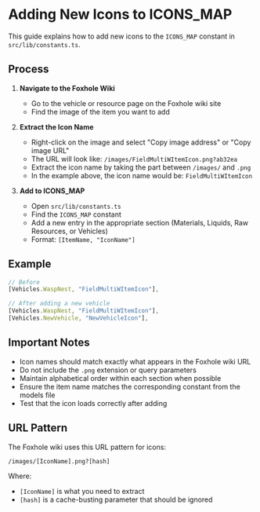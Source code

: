 # Adding New Icons to ICONS_MAP

This guide explains how to add new icons to the `ICONS_MAP` constant in `src/lib/constants.ts`.

## Process

1. **Navigate to the Foxhole Wiki**
   - Go to the vehicle or resource page on the Foxhole wiki site
   - Find the image of the item you want to add

2. **Extract the Icon Name**
   - Right-click on the image and select "Copy image address" or "Copy image URL"
   - The URL will look like: `/images/FieldMultiWItemIcon.png?ab32ea`
   - Extract the icon name by taking the part between `/images/` and `.png`
   - In the example above, the icon name would be: `FieldMultiWItemIcon`

3. **Add to ICONS_MAP**
   - Open `src/lib/constants.ts`
   - Find the `ICONS_MAP` constant
   - Add a new entry in the appropriate section (Materials, Liquids, Raw Resources, or Vehicles)
   - Format: `[ItemName, "IconName"]`

## Example

```typescript
// Before
[Vehicles.WaspNest, "FieldMultiWItemIcon"],

// After adding a new vehicle
[Vehicles.WaspNest, "FieldMultiWItemIcon"],
[Vehicles.NewVehicle, "NewVehicleIcon"],
```

## Important Notes

- Icon names should match exactly what appears in the Foxhole wiki URL
- Do not include the `.png` extension or query parameters
- Maintain alphabetical order within each section when possible
- Ensure the item name matches the corresponding constant from the models file
- Test that the icon loads correctly after adding

## URL Pattern

The Foxhole wiki uses this URL pattern for icons:
```
/images/[IconName].png?[hash]
```

Where:
- `[IconName]` is what you need to extract
- `[hash]` is a cache-busting parameter that should be ignored
